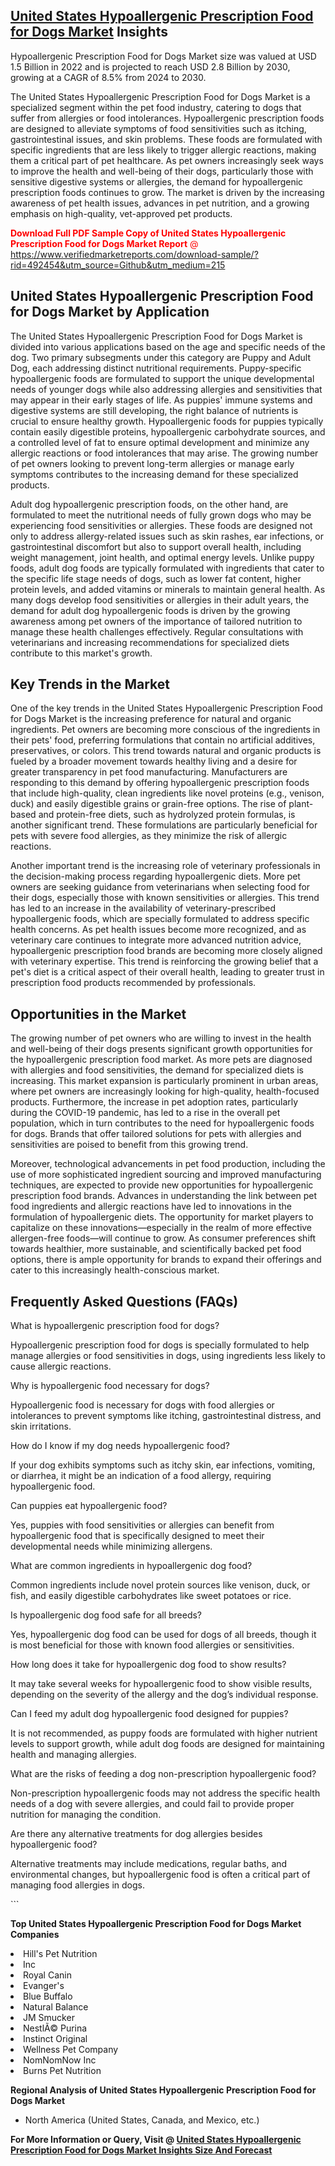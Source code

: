 <h2><a href="https://www.verifiedmarketreports.com/download-sample/?rid=492454&amp;utm_source=Github&amp;utm_medium=215" target="_blank">United States Hypoallergenic Prescription Food for Dogs Market</a> Insights</h2><p>Hypoallergenic Prescription Food for Dogs Market size was valued at USD 1.5 Billion in 2022 and is projected to reach USD 2.8 Billion by 2030, growing at a CAGR of 8.5% from 2024 to 2030.</p><p><p>The United States Hypoallergenic Prescription Food for Dogs Market is a specialized segment within the pet food industry, catering to dogs that suffer from allergies or food intolerances. Hypoallergenic prescription foods are designed to alleviate symptoms of food sensitivities such as itching, gastrointestinal issues, and skin problems. These foods are formulated with specific ingredients that are less likely to trigger allergic reactions, making them a critical part of pet healthcare. As pet owners increasingly seek ways to improve the health and well-being of their dogs, particularly those with sensitive digestive systems or allergies, the demand for hypoallergenic prescription foods continues to grow. The market is driven by the increasing awareness of pet health issues, advances in pet nutrition, and a growing emphasis on high-quality, vet-approved pet products. <p><span class=""><span style="color: #ff0000;"><strong>Download Full PDF Sample Copy of United States Hypoallergenic Prescription Food for Dogs Market Report</strong> @ </span><a href="https://www.verifiedmarketreports.com/download-sample/?rid=492454&amp;utm_source=Github&amp;utm_medium=215" target="_blank">https://www.verifiedmarketreports.com/download-sample/?rid=492454&amp;utm_source=Github&amp;utm_medium=215</a></span></p></p><h2>United States Hypoallergenic Prescription Food for Dogs Market by Application</h2><p>The United States Hypoallergenic Prescription Food for Dogs Market is divided into various applications based on the age and specific needs of the dog. Two primary subsegments under this category are Puppy and Adult Dog, each addressing distinct nutritional requirements. Puppy-specific hypoallergenic foods are formulated to support the unique developmental needs of younger dogs while also addressing allergies and sensitivities that may appear in their early stages of life. As puppies' immune systems and digestive systems are still developing, the right balance of nutrients is crucial to ensure healthy growth. Hypoallergenic foods for puppies typically contain easily digestible proteins, hypoallergenic carbohydrate sources, and a controlled level of fat to ensure optimal development and minimize any allergic reactions or food intolerances that may arise. The growing number of pet owners looking to prevent long-term allergies or manage early symptoms contributes to the increasing demand for these specialized products.</p><p>Adult dog hypoallergenic prescription foods, on the other hand, are formulated to meet the nutritional needs of fully grown dogs who may be experiencing food sensitivities or allergies. These foods are designed not only to address allergy-related issues such as skin rashes, ear infections, or gastrointestinal discomfort but also to support overall health, including weight management, joint health, and optimal energy levels. Unlike puppy foods, adult dog foods are typically formulated with ingredients that cater to the specific life stage needs of dogs, such as lower fat content, higher protein levels, and added vitamins or minerals to maintain general health. As many dogs develop food sensitivities or allergies in their adult years, the demand for adult dog hypoallergenic foods is driven by the growing awareness among pet owners of the importance of tailored nutrition to manage these health challenges effectively. Regular consultations with veterinarians and increasing recommendations for specialized diets contribute to this market's growth.</p><h2>Key Trends in the Market</h2><p>One of the key trends in the United States Hypoallergenic Prescription Food for Dogs Market is the increasing preference for natural and organic ingredients. Pet owners are becoming more conscious of the ingredients in their pets' food, preferring formulations that contain no artificial additives, preservatives, or colors. This trend towards natural and organic products is fueled by a broader movement towards healthy living and a desire for greater transparency in pet food manufacturing. Manufacturers are responding to this demand by offering hypoallergenic prescription foods that include high-quality, clean ingredients like novel proteins (e.g., venison, duck) and easily digestible grains or grain-free options. The rise of plant-based and protein-free diets, such as hydrolyzed protein formulas, is another significant trend. These formulations are particularly beneficial for pets with severe food allergies, as they minimize the risk of allergic reactions.</p><p>Another important trend is the increasing role of veterinary professionals in the decision-making process regarding hypoallergenic diets. More pet owners are seeking guidance from veterinarians when selecting food for their dogs, especially those with known sensitivities or allergies. This trend has led to an increase in the availability of veterinary-prescribed hypoallergenic foods, which are specially formulated to address specific health concerns. As pet health issues become more recognized, and as veterinary care continues to integrate more advanced nutrition advice, hypoallergenic prescription food brands are becoming more closely aligned with veterinary expertise. This trend is reinforcing the growing belief that a pet's diet is a critical aspect of their overall health, leading to greater trust in prescription food products recommended by professionals.</p><h2>Opportunities in the Market</h2><p>The growing number of pet owners who are willing to invest in the health and well-being of their dogs presents significant growth opportunities for the hypoallergenic prescription food market. As more pets are diagnosed with allergies and food sensitivities, the demand for specialized diets is increasing. This market expansion is particularly prominent in urban areas, where pet owners are increasingly looking for high-quality, health-focused products. Furthermore, the increase in pet adoption rates, particularly during the COVID-19 pandemic, has led to a rise in the overall pet population, which in turn contributes to the need for hypoallergenic foods for dogs. Brands that offer tailored solutions for pets with allergies and sensitivities are poised to benefit from this growing trend.</p><p>Moreover, technological advancements in pet food production, including the use of more sophisticated ingredient sourcing and improved manufacturing techniques, are expected to provide new opportunities for hypoallergenic prescription food brands. Advances in understanding the link between pet food ingredients and allergic reactions have led to innovations in the formulation of hypoallergenic diets. The opportunity for market players to capitalize on these innovations—especially in the realm of more effective allergen-free foods—will continue to grow. As consumer preferences shift towards healthier, more sustainable, and scientifically backed pet food options, there is ample opportunity for brands to expand their offerings and cater to this increasingly health-conscious market.</p><h2>Frequently Asked Questions (FAQs)</h2><p>What is hypoallergenic prescription food for dogs?</p><p>Hypoallergenic prescription food for dogs is specially formulated to help manage allergies or food sensitivities in dogs, using ingredients less likely to cause allergic reactions.</p><p>Why is hypoallergenic food necessary for dogs?</p><p>Hypoallergenic food is necessary for dogs with food allergies or intolerances to prevent symptoms like itching, gastrointestinal distress, and skin irritations.</p><p>How do I know if my dog needs hypoallergenic food?</p><p>If your dog exhibits symptoms such as itchy skin, ear infections, vomiting, or diarrhea, it might be an indication of a food allergy, requiring hypoallergenic food.</p><p>Can puppies eat hypoallergenic food?</p><p>Yes, puppies with food sensitivities or allergies can benefit from hypoallergenic food that is specifically designed to meet their developmental needs while minimizing allergens.</p><p>What are common ingredients in hypoallergenic dog food?</p><p>Common ingredients include novel protein sources like venison, duck, or fish, and easily digestible carbohydrates like sweet potatoes or rice.</p><p>Is hypoallergenic dog food safe for all breeds?</p><p>Yes, hypoallergenic dog food can be used for dogs of all breeds, though it is most beneficial for those with known food allergies or sensitivities.</p><p>How long does it take for hypoallergenic dog food to show results?</p><p>It may take several weeks for hypoallergenic food to show visible results, depending on the severity of the allergy and the dog’s individual response.</p><p>Can I feed my adult dog hypoallergenic food designed for puppies?</p><p>It is not recommended, as puppy foods are formulated with higher nutrient levels to support growth, while adult dog foods are designed for maintaining health and managing allergies.</p><p>What are the risks of feeding a dog non-prescription hypoallergenic food?</p><p>Non-prescription hypoallergenic foods may not address the specific health needs of a dog with severe allergies, and could fail to provide proper nutrition for managing the condition.</p><p>Are there any alternative treatments for dog allergies besides hypoallergenic food?</p><p>Alternative treatments may include medications, regular baths, and environmental changes, but hypoallergenic food is often a critical part of managing food allergies in dogs.</p>```</p><p><strong>Top United States Hypoallergenic Prescription Food for Dogs Market Companies</strong></p><div data-test-id=""><p><li>Hill's Pet Nutrition</li><li> Inc</li><li> Royal Canin</li><li> Evanger's</li><li> Blue Buffalo</li><li> Natural Balance</li><li> JM Smucker</li><li> NestlÃ© Purina</li><li> Instinct Original</li><li> Wellness Pet Company</li><li> NomNomNow Inc</li><li> Burns Pet Nutrition</li></p><div><strong>Regional Analysis of&nbsp;United States Hypoallergenic Prescription Food for Dogs Market</strong></div><ul><li dir="ltr"><p dir="ltr">North America&nbsp;(United States, Canada, and Mexico, etc.)</p></li></ul><p><strong>For More Information or Query, Visit @&nbsp;</strong><strong><a href="https://www.verifiedmarketreports.com/product/hypoallergenic-prescription-food-for-dogs-market/?utm_source=Github&amp;utm_medium=215" target="_blank">United States Hypoallergenic Prescription Food for Dogs Market Insights Size And Forecast</a></strong></p></div>
